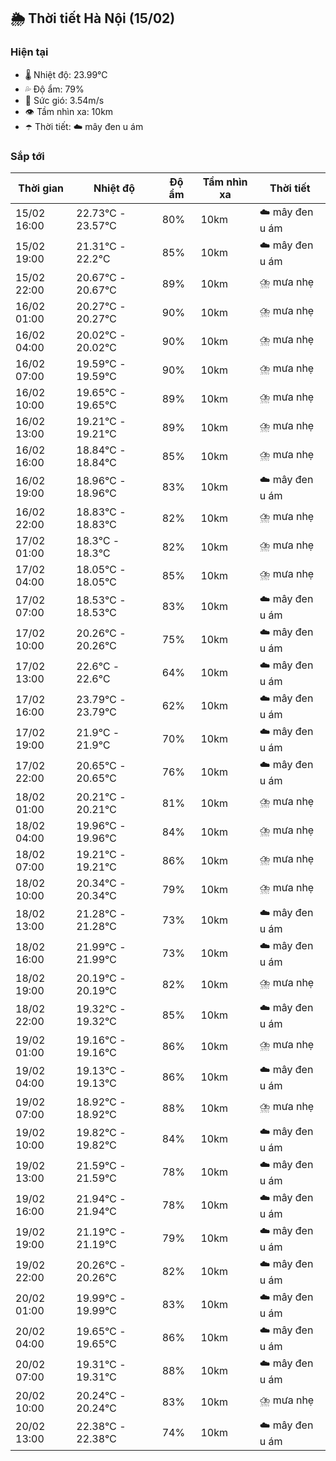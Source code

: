 ## 🌦️ Thời tiết Hà Nội (15/02)

### Hiện tại

- 🌡️ Nhiệt độ: 23.99℃
- 💦 Độ ẩm: 79%
- 💨 Sức gió: 3.54m/s
- 👁️ Tầm nhìn xa: 10km
- ☂️ Thời tiết: ☁️ mây đen u ám

### Sắp tới

| Thời gian | Nhiệt độ | Độ ẩm | Tầm nhìn xa | Thời tiết |
| --- | --- | --- | --- | --- |
| 15/02 16:00 | 22.73℃ - 23.57℃ | 80% | 10km | ☁️ mây đen u ám |
| 15/02 19:00 | 21.31℃ - 22.2℃ | 85% | 10km | ☁️ mây đen u ám |
| 15/02 22:00 | 20.67℃ - 20.67℃ | 89% | 10km | ⛈️ mưa nhẹ |
| 16/02 01:00 | 20.27℃ - 20.27℃ | 90% | 10km | ⛈️ mưa nhẹ |
| 16/02 04:00 | 20.02℃ - 20.02℃ | 90% | 10km | ⛈️ mưa nhẹ |
| 16/02 07:00 | 19.59℃ - 19.59℃ | 90% | 10km | ⛈️ mưa nhẹ |
| 16/02 10:00 | 19.65℃ - 19.65℃ | 89% | 10km | ⛈️ mưa nhẹ |
| 16/02 13:00 | 19.21℃ - 19.21℃ | 89% | 10km | ⛈️ mưa nhẹ |
| 16/02 16:00 | 18.84℃ - 18.84℃ | 85% | 10km | ⛈️ mưa nhẹ |
| 16/02 19:00 | 18.96℃ - 18.96℃ | 83% | 10km | ☁️ mây đen u ám |
| 16/02 22:00 | 18.83℃ - 18.83℃ | 82% | 10km | ⛈️ mưa nhẹ |
| 17/02 01:00 | 18.3℃ - 18.3℃ | 82% | 10km | ⛈️ mưa nhẹ |
| 17/02 04:00 | 18.05℃ - 18.05℃ | 85% | 10km | ⛈️ mưa nhẹ |
| 17/02 07:00 | 18.53℃ - 18.53℃ | 83% | 10km | ☁️ mây đen u ám |
| 17/02 10:00 | 20.26℃ - 20.26℃ | 75% | 10km | ☁️ mây đen u ám |
| 17/02 13:00 | 22.6℃ - 22.6℃ | 64% | 10km | ☁️ mây đen u ám |
| 17/02 16:00 | 23.79℃ - 23.79℃ | 62% | 10km | ☁️ mây đen u ám |
| 17/02 19:00 | 21.9℃ - 21.9℃ | 70% | 10km | ☁️ mây đen u ám |
| 17/02 22:00 | 20.65℃ - 20.65℃ | 76% | 10km | ☁️ mây đen u ám |
| 18/02 01:00 | 20.21℃ - 20.21℃ | 81% | 10km | ⛈️ mưa nhẹ |
| 18/02 04:00 | 19.96℃ - 19.96℃ | 84% | 10km | ⛈️ mưa nhẹ |
| 18/02 07:00 | 19.21℃ - 19.21℃ | 86% | 10km | ⛈️ mưa nhẹ |
| 18/02 10:00 | 20.34℃ - 20.34℃ | 79% | 10km | ⛈️ mưa nhẹ |
| 18/02 13:00 | 21.28℃ - 21.28℃ | 73% | 10km | ☁️ mây đen u ám |
| 18/02 16:00 | 21.99℃ - 21.99℃ | 73% | 10km | ☁️ mây đen u ám |
| 18/02 19:00 | 20.19℃ - 20.19℃ | 82% | 10km | ⛈️ mưa nhẹ |
| 18/02 22:00 | 19.32℃ - 19.32℃ | 85% | 10km | ☁️ mây đen u ám |
| 19/02 01:00 | 19.16℃ - 19.16℃ | 86% | 10km | ⛈️ mưa nhẹ |
| 19/02 04:00 | 19.13℃ - 19.13℃ | 86% | 10km | ☁️ mây đen u ám |
| 19/02 07:00 | 18.92℃ - 18.92℃ | 88% | 10km | ⛈️ mưa nhẹ |
| 19/02 10:00 | 19.82℃ - 19.82℃ | 84% | 10km | ☁️ mây đen u ám |
| 19/02 13:00 | 21.59℃ - 21.59℃ | 78% | 10km | ☁️ mây đen u ám |
| 19/02 16:00 | 21.94℃ - 21.94℃ | 78% | 10km | ☁️ mây đen u ám |
| 19/02 19:00 | 21.19℃ - 21.19℃ | 79% | 10km | ☁️ mây đen u ám |
| 19/02 22:00 | 20.26℃ - 20.26℃ | 82% | 10km | ☁️ mây đen u ám |
| 20/02 01:00 | 19.99℃ - 19.99℃ | 83% | 10km | ☁️ mây đen u ám |
| 20/02 04:00 | 19.65℃ - 19.65℃ | 86% | 10km | ☁️ mây đen u ám |
| 20/02 07:00 | 19.31℃ - 19.31℃ | 88% | 10km | ☁️ mây đen u ám |
| 20/02 10:00 | 20.24℃ - 20.24℃ | 83% | 10km | ⛈️ mưa nhẹ |
| 20/02 13:00 | 22.38℃ - 22.38℃ | 74% | 10km | ☁️ mây đen u ám |
